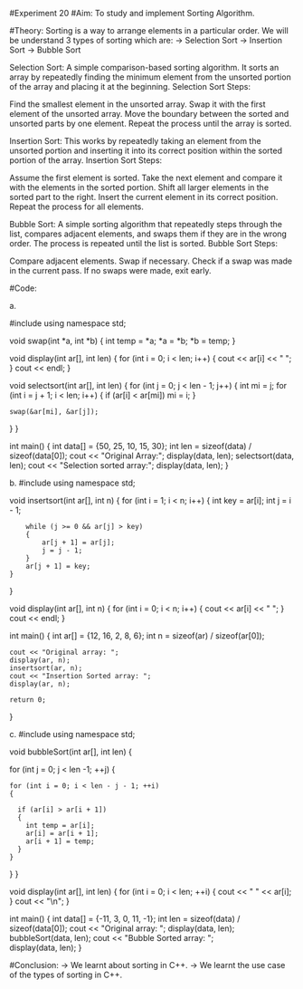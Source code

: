 #Experiment 20
#Aim:
To study and implement Sorting Algorithm.

#Theory:
Sorting is a way to arrange elements in a particular order. We will be understand 3 types of sorting which are:
→ Selection Sort
→ Insertion Sort
→ Bubble Sort


Selection Sort: A simple comparison-based sorting algorithm. It sorts an array by repeatedly finding the minimum element from the unsorted portion of the array and placing it at the beginning.
Selection Sort Steps:

Find the smallest element in the unsorted array.
Swap it with the first element of the unsorted array.
Move the boundary between the sorted and unsorted parts by one element.
Repeat the process until the array is sorted.

Insertion Sort: This works by repeatedly taking an element from the unsorted portion and inserting it into its correct position within the sorted portion of the array.
Insertion Sort Steps:

Assume the first element is sorted.
Take the next element and compare it with the elements in the sorted portion.
Shift all larger elements in the sorted part to the right.
Insert the current element in its correct position.
Repeat the process for all elements.

Bubble Sort: A simple sorting algorithm that repeatedly steps through the list, compares adjacent elements, and swaps them if they are in the wrong order. The process is repeated until the list is sorted.
Bubble Sort Steps:

Compare adjacent elements.
Swap if necessary.
Check if a swap was made in the current pass.
If no swaps were made, exit early.


#Code:

a.

#include <iostream>
using namespace std;

void swap(int *a, int *b) 
{
  int temp = *a;
  *a = *b;
  *b = temp;
}


void display(int ar[], int len) 
{
  for (int i = 0; i < len; i++) 
  {
    cout << ar[i] << " ";
  }
  cout << endl;
}

void selectsort(int ar[], int len) 
{
  for (int j = 0; j < len - 1; j++) 
  {
    int mi = j;
    for (int i = j + 1; i < len; i++) 
    {
      if (ar[i] < ar[mi])
        mi = i;
    }

    swap(&ar[mi], &ar[j]);
  }
}

int main() 
{
  int data[] = {50, 25, 10, 15, 30};
  int len = sizeof(data) / sizeof(data[0]);
  cout << "Original Array:";
  display(data, len);
  selectsort(data, len);
  cout << "Selection sorted array:";
  display(data, len);
}


b.
#include <iostream>
using namespace std;

void insertsort(int ar[], int n) 
{
    for (int i = 1; i < n; i++) 
    {
        int key = ar[i];
        int j = i - 1;

        while (j >= 0 && ar[j] > key) 
        {
            ar[j + 1] = ar[j];
            j = j - 1;
        }
        ar[j + 1] = key;
    }
}

void display(int ar[], int n) 
{
    for (int i = 0; i < n; i++) 
    {
        cout << ar[i] << " ";
    }
    cout << endl;
}

int main() {
    int ar[] = {12, 16, 2, 8, 6};
    int n = sizeof(ar) / sizeof(ar[0]);

    cout << "Original array: ";
    display(ar, n);
    insertsort(ar, n);
    cout << "Insertion Sorted array: ";
    display(ar, n);

    return 0;
}


c.
#include <iostream>
using namespace std;

void bubbleSort(int ar[], int len) 
{

  for (int j = 0; j < len -1; ++j) 
  {
      
    for (int i = 0; i < len - j - 1; ++i) 
    {

      if (ar[i] > ar[i + 1]) 
      {
        int temp = ar[i];
        ar[i] = ar[i + 1];
        ar[i + 1] = temp;
      }
    }
  }
}

void display(int ar[], int len) 
{
  for (int i = 0; i < len; ++i) 
  {
    cout << "  " << ar[i];
  }
  cout << "\n";
}

int main() 
{
  int data[] = {-11, 3, 0, 11, -1};
  int len = sizeof(data) / sizeof(data[0]);
  cout << "Original array: ";
  display(data, len);
  bubbleSort(data, len);
  cout << "Bubble Sorted array: ";  
  display(data, len);
}

#Conclusion:
→ We learnt about sorting in C++.
→ We learnt the use case of the types of sorting in C++.

